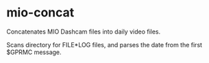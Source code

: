 # mio-concat
Concatenates MIO Dashcam files into daily video files.

Scans directory for FILE*LOG files, and parses the date from the first $GPRMC message.

